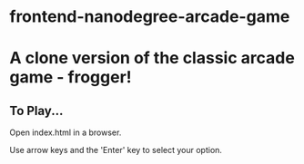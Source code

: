frontend-nanodegree-arcade-game
===============================

# A clone version of the classic arcade game - frogger!

## To Play...

Open index.html in a browser.

Use arrow keys and the 'Enter' key to select your option.
